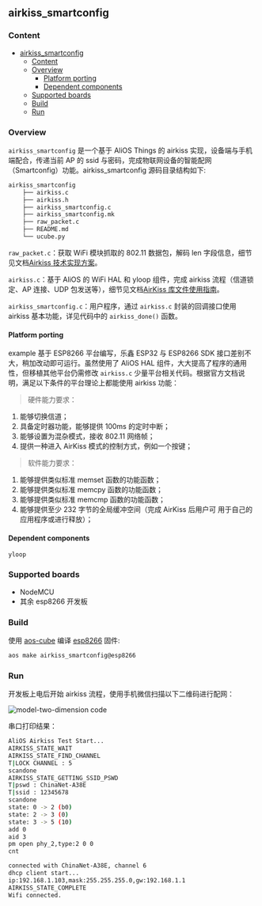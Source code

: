 ## airkiss_smartconfig

### Content
- [airkiss_smartconfig](#airkiss_smartconfig)
    - [Content](#content)
    - [Overview](#overview)
        - [Platform porting](#platform-porting)
        - [Dependent components](#dependent-components)
    - [Supported boards](#supported-boards)
    - [Build](#build)
    - [Run](#run)

### Overview

`airkiss_smartconfig` 是一个基于 AliOS Things 的 airkiss 实现，设备端与手机端配合，传递当前 AP 的 ssid 与密码，完成物联网设备的智能配网（Smartconfig）功能。airkiss_smartconfig 源码目录结构如下:

```sh
airkiss_smartconfig
    ├── airkiss.c
    ├── airkiss.h
    ├── airkiss_smartconfig.c
    ├── airkiss_smartconfig.mk
    ├── raw_packet.c
    ├── README.md
    └── ucube.py
```

`raw_packet.c`：获取 WiFi 模块抓取的 802.11 数据包，解码 len 字段信息，细节见文档[Airkiss 技术实现方案](https://wenku.baidu.com/view/a5d51c18561252d380eb6eab.html)。

`airkiss.c`：基于 AliOS 的 WiFi HAL 和 yloop 组件，完成 airkiss 流程（信道锁定、AP 连接、UDP 包发送等），细节见文档[AirKiss 库文件使用指南](https://iot.weixin.qq.com/wiki/airkiss_developer_manual.pdf)。

`airkiss_smartconfig.c`：用户程序，通过 `airkiss.c` 封装的回调接口使用 airkiss 基本功能，详见代码中的 `airkiss_done()` 函数。

#### Platform porting

example 基于 ESP8266 平台编写，乐鑫 ESP32 与 ESP8266 SDK 接口差别不大，稍加改动即可运行。虽然使用了 AliOS HAL 组件，大大提高了程序的通用性，但移植其他平台仍需修改 `airkiss.c` 少量平台相关代码。根据官方文档说明，满足以下条件的平台理论上都能使用 airkiss 功能：

> 硬件能力要求：
> 
1. 能够切换信道；
2. 具备定时器功能，能够提供 100ms 的定时中断；
3. 能够设置为混杂模式，接收 802.11 网络帧；
4. 提供一种进入 AirKiss 模式的控制方式，例如一个按键；

> 软件能力要求：
> 
1. 能够提供类似标准 memset 函数的功能函数；
2. 能够提供类似标准 memcpy 函数的功能函数；
3. 能够提供类似标准 memcmp 函数的功能函数；
4. 能够提供至少 232 字节的全局缓冲空间（完成 AirKiss 后用户可
用于自己的应用程序或进行释放）；

#### Dependent components

`yloop`  

### Supported boards

* NodeMCU
* 其余 esp8266 开发板

### Build

使用 [aos-cube](https://github.com/alibaba/AliOS-Things/wiki/AliOS-Things-uCube) 编译 [esp8266](../../board/esp8266/README.md) 固件:

```sh
aos make airkiss_smartconfig@esp8266
```

### Run

开发板上电后开始 airkiss 流程，使用手机微信扫描以下二维码进行配网：

![model-two-dimension code](http://odaps2f9v.bkt.clouddn.com/18-9-13/90148586.jpg)

串口打印结果：

```sh
AliOS Airkiss Test Start...
AIRKISS_STATE_WAIT
AIRKISS_STATE_FIND_CHANNEL
T|LOCK CHANNEL : 5
scandone
AIRKISS_STATE_GETTING_SSID_PSWD
T|pswd : ChinaNet-A38E
T|ssid : 12345678
scandone
state: 0 -> 2 (b0)
state: 2 -> 3 (0)
state: 3 -> 5 (10)
add 0
aid 3
pm open phy_2,type:2 0 0
cnt 

connected with ChinaNet-A38E, channel 6
dhcp client start...
ip:192.168.1.103,mask:255.255.255.0,gw:192.168.1.1
AIRKISS_STATE_COMPLETE
Wifi connected.

```